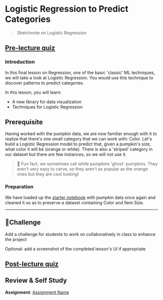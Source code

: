 # Logistic Regression to Predict Categories

> Sketchnote on Logistic Regression
## [Pre-lecture quiz](https://jolly-sea-0a877260f.azurestaticapps.net/quiz/11/)

### Introduction

In this final lesson on Regression, one of the basic 'classic' ML techniques, we will take a look at Logistic Regression. You would use this technique to discover patterns to predict categories. 

In this lesson, you will learn:
- A new library for data visualization
- Techniques for Logistic Regression
## Prerequisite

Having worked with the pumpkin data, we are now familiar enough with it to realize that there's one small category that we can work with: Color. Let's build a Logistic Regression model to predict that, given a pumpkin's size, what color it will be (orange or white). There is also a 'striped' category in our dataset but there are few instances, so we will not use it.

> 🎃 Fun fact, we sometimes call white pumpkins 'ghost' pumpkins. They aren't very easy to carve, so they aren't as popular as the orange ones but they are cool looking!
### Preparation

We have loaded up the [starter notebook](./notebook.ipynb) with pumpkin data once again and cleaned it so as to preserve a dataset containing Color and Item Size.



---
## 🚀Challenge

Add a challenge for students to work on collaboratively in class to enhance the project

Optional: add a screenshot of the completed lesson's UI if appropriate

## [Post-lecture quiz](https://jolly-sea-0a877260f.azurestaticapps.net/quiz/12/)

## Review & Self Study

**Assignment**: [Assignment Name](assignment.md)
